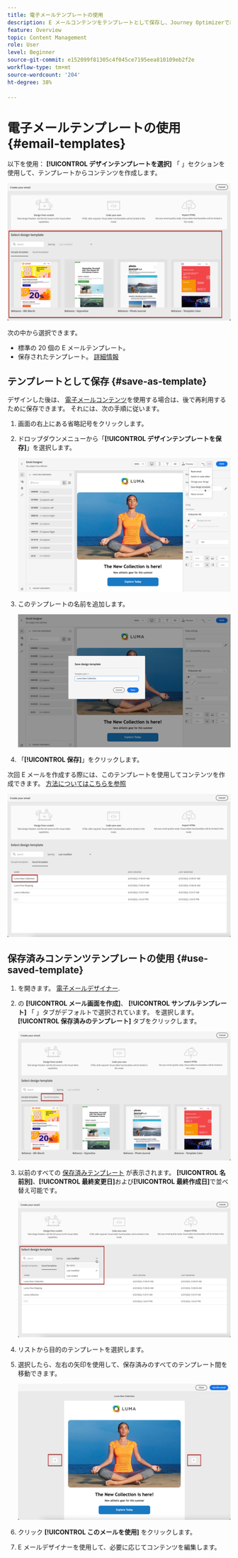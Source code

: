 ```yaml
---
title: 電子メールテンプレートの使用
description: E メールコンテンツをテンプレートとして保存し、Journey Optimizerで再利用する方法を説明します。
feature: Overview
topic: Content Management
role: User
level: Beginner
source-git-commit: e152099f81305c4f045ce7195eea810109eb2f2e
workflow-type: tm+mt
source-wordcount: '204'
ht-degree: 38%

---
```


# 電子メールテンプレートの使用 {#email-templates}

以下を使用： **[!UICONTROL デザインテンプレートを選択]** 「 」セクションを使用して、テンプレートからコンテンツを作成します。

![](assets/email_designer-templates.png)

次の中から選択できます。
* 標準の 20 個の E メールテンプレート。
* 保存されたテンプレート。 [詳細情報](#save-as-template)

## テンプレートとして保存 {#save-as-template}

デザインした後は、 [電子メールコンテンツ](design-emails.md)を使用する場合は、後で再利用するために保存できます。 それには、次の手順に従います。

1. 画面の右上にある省略記号をクリックします。

1. ドロップダウンメニューから「**[!UICONTROL デザインテンプレートを保存]**」を選択します。

   ![](assets/email_designer-save-template.png)

1. このテンプレートの名前を追加します。

   ![](assets/email_designer-template-name.png)

1. 「**[!UICONTROL 保存]**」をクリックします。

次回 E メールを作成する際には、このテンプレートを使用してコンテンツを作成できます。 [方法についてはこちらを参照](#use-saved-template)

![](assets/email_designer-saved-template.png)

## 保存済みコンテンツテンプレートの使用 {#use-saved-template}

1. を開きます。 [電子メールデザイナー](create-email-content.md).

1. の **[!UICONTROL メール画面を作成]**、 **[!UICONTROL サンプルテンプレート]** 「 」タブがデフォルトで選択されています。 を選択します。 **[!UICONTROL 保存済みのテンプレート]** タブをクリックします。

   ![](assets/email_designer-saved-templates-tab.png)

1. 以前のすべての [保存済みテンプレート](#save-as-template) が表示されます。 **[!UICONTROL 名前別]**、**[!UICONTROL 最終変更日]**&#x200B;および&#x200B;**[!UICONTROL 最終作成日]**&#x200B;で並べ替え可能です。

   ![](assets/email_designer-saved-templates.png)

1. リストから目的のテンプレートを選択します。

1. 選択したら、左右の矢印を使用して、保存済みのすべてのテンプレート間を移動できます。

   ![](assets/email_designer-saved-templates-navigate.png)

1. クリック **[!UICONTROL このメールを使用]** をクリックします。

1. E メールデザイナーを使用して、必要に応じてコンテンツを編集します。

